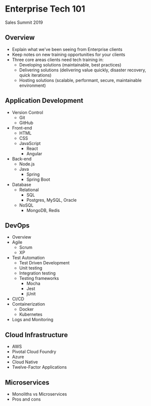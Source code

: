 # Enterprise Tech 101
Sales Summit 2019 

## Overview 

- Explain what we've been seeing from Enterprise clients
- Keep notes on new training opportunities for your clients 
- Three core areas clients need tech training in: 
  - Developing solutions (maintainable, best practices)
  - Delivering solutions (delivering value quickly, disaster recovery, quick iterations)
  - Hosting solutions (scalable, performant, secure, maintainable environment)

## Application Development

- Version Control
  - Git
  - GitHub
- Front-end
  - HTML
  - CSS
  - JavaScript
    - React
    - Angular
- Back-end
  - Node.js 
  - Java
    - Spring 
    - Spring Boot
- Database
  - Relational 
    - SQL
    - Postgres, MySQL, Oracle
  - NoSQL
    - MongoDB, Redis 

## DevOps

- Overview
- Agile 
  - Scrum
  - XP 
- Test Automation 
  - Test Driven Development
  - Unit testing
  - Integration testing
  - Testing frameworks
    - Mocha
    - Jest
    - jUnit
- CI/CD
- Containerization
  - Docker
  - Kubernetes
- Logs and Monitoring 

## Cloud Infrastructure

- AWS
- Pivotal Cloud Foundry
- Azure 
- Cloud Native
- Twelve-Factor Applications

## Microservices

- Monoliths vs Microservices
- Pros and cons 



